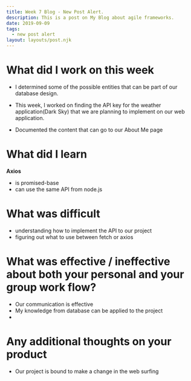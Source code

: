 ```yaml
---
title: Week 7 Blog - New Post Alert.
description: This is a post on My Blog about agile frameworks.
date: 2019-09-09
tags:
  - new post alert
layout: layouts/post.njk
---
```


# What did I work on this week

- I determined some of the possible entities that can be part of our database design.

- This week, I worked on finding the API key for the weather application(Dark Sky) that we are planning to implement on our web application.

- Documented the content that can go to our About Me page

# What did I learn

<b>Axios</b>

- is promised-base
- can use the same API from node.js

# What was difficult

- understanding how to implement the API to our project
- figuring out what to use between fetch or axios

# What was effective / ineffective about both your personal and your group work flow?

- Our communication is effective
- My knowledge from database can be applied to the project
-

# Any additional thoughts on your product

- Our project is bound to make a change in the web surfing

